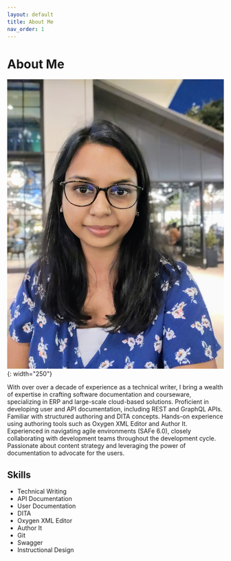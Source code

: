 ```yaml
---
layout: default
title: About Me
nav_order: 1
---
```


# About Me

![Ragini Mangla](./docs/assets/ragini.jpg){: width="250"}

With over over a decade of experience as a technical writer, I bring a wealth of expertise in crafting software documentation and courseware, specializing in ERP and large-scale cloud-based solutions. Proficient in developing user and API documentation, including REST and GraphQL APIs. Familiar with structured authoring and DITA concepts. Hands-on experience using authoring tools such as Oxygen XML Editor and Author It. Experienced in navigating agile environments (SAFe 6.0), closely collaborating with development teams throughout the development cycle. Passionate about content strategy and leveraging the power of documentation to advocate for the users.

## Skills

* Technical Writing
* API Documentation
* User Documentation
* DITA
* Oxygen XML Editor
* Author It
* Git
* Swagger
* Instructional Design
